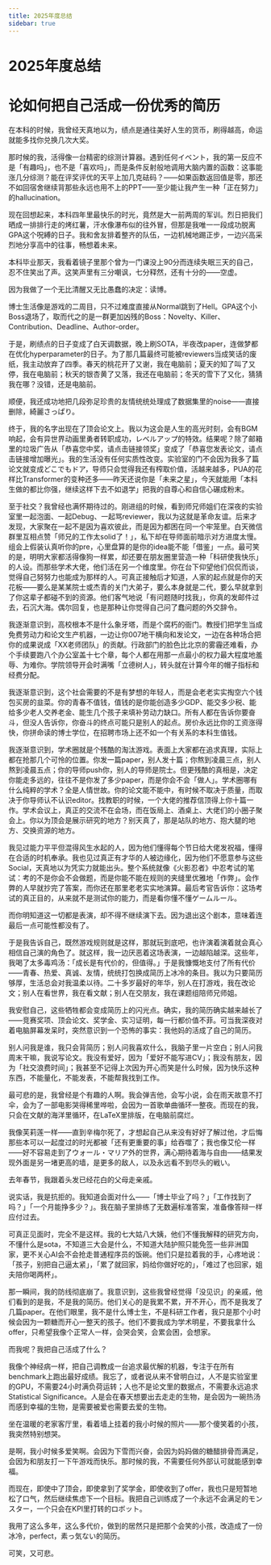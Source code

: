 ```yaml
---
title: 2025年度总结
sidebar: true
---
```


# 2025年度总结

<ClientOnly>
<title-pv/>
</ClientOnly>


# 论如何把自己活成一份优秀的简历

在本科的时候，我曾经天真地以为，绩点是通往美好人生的货币，刷得越高，命运就能多找你兑换几次大奖。

那时候的我，活得像一台精密的综测计算器。遇到任何イベント，我的第一反应不是「有趣吗」，也不是「喜欢吗」，而是条件反射般地调用大脑内置的函数：这事能涨几分综测？能在评奖评优的天平上加几克砝码？——如果函数返回值是零，那还不如回宿舍继续背那些永远也用不上的PPT——至少能让我产生一种「正在努力」的hallucination。

现在回想起来，本科四年里最快乐的时光，竟然是大一前两周的军训。烈日把我们晒成一排排行走的烤红薯，汗水像瀑布似的往外冒，但那是我唯一一段成功脱离GPA这个呪縛的日子。我和舍友排着整齐的队伍，一边机械地踢正步，一边兴高采烈地分享高中的往事，畅想着未来。

本科毕业那天，我看着镜子里那个曾为一门课没上90分而连续失眠三天的自己，忍不住笑出了声。这笑声里有三分嘲讽，七分释然，还有十分的——空虚。

因为我做了一个无比清醒又无比愚蠢的决定：读博。

博士生活像是游戏的二周目，只不过难度直接从Normal跳到了Hell。GPA这个小Boss退场了，取而代之的是一群更加凶残的Boss：Novelty、Killer、Contribution、Deadline、Author-order。

于是，刷绩点的日子变成了白天调数据，晚上刷SOTA，半夜改paper，连做梦都在优化hyperparameter的日子。为了那几篇最终可能被reviewers当成笑话的废纸，我主动放弃了四季。春天的桃花开了又谢，我在电脑前；夏天的知了叫了又停，我在电脑前；秋天的银杏黄了又落，我还在电脑前；冬天的雪下了又化，猜猜我在哪？没错，还是电脑前。

顺便，我还成功地把几段弥足珍贵的友情统统处理成了数据集里的noise——直接删除，綺麗さっぱり。

终于，我的名字出现在了顶会论文上。我以为这会是人生的高光时刻，会有BGM响起，会有异世界动画里勇者转职成功，レベルアップ的特效。结果呢？除了邮箱里的垃圾广告从「恭喜您中奖，请点击链接领奖」变成了「恭喜您发表论文，请点击链接增加曝光」。我的生活没有任何实质性改变。实验室的门不会因为我多了篇论文就变成どこでもドア，导师只会觉得我还有榨取价值，活越来越多，PUA的花样比Transformer的变种还多——昨天还说你是「未来之星」，今天就能用「本科生做的都比你强，继续这样下去不如退学」把我的自尊心和自信心碾成粉末。

至于社交？我曾经也满怀期待过的。刚进组的时候，看到师兄师姐们在深夜的实验室里一起泡面、一起Debug、一起骂reviewer，我以为这就是革命友谊。后来才发现，大家聚在一起不是因为喜欢彼此，而是因为都困在同一个牢笼里。白天微信群里互相点赞「师兄的工作太solid了！」，私下却在导师面前暗示对方进度太慢。组会上假装认真听你的pre，心里盘算的是你的idea能不能「借鉴」一点。最可笑的是，明明大家都活得像狗一样累，却还要在朋友圈里营造一种「科研使我快乐」的人设。而那些学术大佬，他们活在另一个维度里。你在台下仰望他们侃侃而谈，觉得自己努努力也能成为那样的人。可真正接触后才知道，人家的起点就是你的天花板——要么是某某院士或杰青的关门大弟子，要么本身就是二代，要么早就拿到了你这辈子都碰不到的资源。他们客气地说「有问题随时找我」，你真的发邮件过去，石沉大海。偶尔回复，也是那种让你觉得自己问了蠢问题的外交辞令。

我逐渐意识到，高校根本不是什么象牙塔，而是个腐朽的衙门。教授们把学生当成免费劳动力和论文生产机器，一边让你007地干横向和发论文，一边在各种场合把你的成果说成「XX老师团队」的贡献。行政部门的脸色比北京的雾霾还难看，办个手续要跑八个办公室盖十七个章，每个人都在用那一点最小的权力最大程度地羞辱、为难你。学院领导开会时满嘴「立德树人」，转头就在计算今年的帽子指标和经费分配。

我逐渐意识到，这个社会需要的不是有梦想的年轻人，而是会老老实实掏空六个钱包买房的韭菜。你的青春不值钱，值钱的是你能创造多少GDP、能交多少税、能给多少老人交养老金、能生几个孩子来填补劳动力缺口。所有人都在告诉你要奋斗，但没人告诉你，你奋斗的终点可能只是别人的起点。房价永远比你的工资涨得快，你拼命读的博士学位，在招聘市场上还不如一个有关系的本科生值钱。

我逐渐意识到，学术圈就是个残酷的淘汰游戏。表面上大家都在追求真理，实际上都在抢那几个可怜的位置。你发一篇paper，别人发十篇；你熬到凌晨三点，别人熬到凌晨五点；你的导师push你，别人的导师是院士。但更残酷的真相是，决定你能走多远的，往往不是你发了多少paper，而是你会不会「做人」。学术圈哪有什么纯粹的学术？全是人情世故。你的论文能不能中，有时候不取决于质量，而取决于你导师认不认识editor。找教职的时候，一个大佬的推荐信顶得上你十篇一作。学术会议上，真正的交流不在会场，而在饭局上、酒桌上、大佬们的小圈子聚会上。你以为顶会是展示研究的地方？别天真了，那是站队的地方、抱大腿的地方、交换资源的地方。

我见过能力平平但混得风生水起的人，因为他们懂得每个节日给大佬发祝福，懂得在合适的时机奉承。我也见过真正有才华的人被边缘化，因为他们不愿意参与这些Social，天真地以为凭实力就能出头。整个系统就像《火影忍者》中忍考试的笔试：考的不是你会不会做题，而是你能不能在规则的夹缝里优雅地「作弊」。会作弊的人早就抄完了答案，而你还在那里老老实实地演算。最后考官告诉你：这场考试的真正目的，从来就不是测试你的能力，而是看你懂不懂ゲームルール。

而你明知道这一切都是表演，却不得不继续演下去。因为退出这个剧本，意味着连最后一点可能性都没有了。

于是我告诉自己，既然游戏规则就是这样，那就玩到底吧，也许演着演着就会真心相信自己演的角色了。就这样，我一边厌恶着这场表演，一边越陷越深。这些年，我喝了太多毒鸡汤：「成长是有代价的，但值得。」于是我慷慨地支付了所有代价——青春、热爱、真诚、友情，统统打包换成简历上冰冷的条目。我以为只要简历够厚，生活总会对我温柔以待。二十多岁最好的年华，别人在打游戏，我在改论文；别人在看世界，我在看文献；别人在交朋友，我在课题组陪师兄师姐。

我安慰自己，这些牺牲都会变成简历上的闪光点。确实，我的简历确实越来越长了——竞赛奖项、顶会论文、奖学金、实习证明，每一行都价值不菲。可当我深夜对着电脑屏幕发呆时，突然意识到一个恐怖的事实：我他妈的活成了自己的简历。

别人问我是谁，我只会背简历；别人问我喜欢什么，我脑子里一片空白；别人问我周末干嘛，我说写论文。我没有爱好，因为「爱好不能写进CV」；我没有朋友，因为「社交浪费时间」；我甚至不记得上次因为开心而笑是什么时候，因为快乐这种东西，不能量化，不能发表，不能帮我找到工作。

最可悲的是，我曾经是个有趣的人啊。我会弹吉他，会写小说，会在雨天故意不打伞，会为了一部电影哭得稀里哗啦，会因为一首歌单曲循环一整夜。而现在的我，只会在文献的海洋里循环，在LaTeX里排版，在电脑前腐烂。

我像芙莉莲一样——直到辛梅尔死了，才想起自己从来没有好好了解过他，才后悔那些本可以一起度过的时光都被「还有更重要的事」给吞噬了；我也像艾伦一样——好不容易走到了ウォール・マリア外的世界，满心期待着海与自由——结果发现外面是另一堵更高的墙，是更多的敌人，以及永远看不到尽头的戦い。

去年春节，我跟着头发已经花白的父母走亲戚。

说实话，我是抗拒的。我知道会面对什么——「博士毕业了吗？」「工作找到了吗？」「一个月能挣多少？」。我在脑子里排练了无数遍标准答案，准备像答辩一样应付过去。

可真正见面时，完全不是这样。我的七大姑八大姨，他们不懂我解释的研究方向，不懂什么是sota，不知道三大会是什么，不知道大陆护照只能免签一些非洲国家，更不关心AI会不会抢走普通程序员的饭碗。他们只是拉着我的手，心疼地说：「孩子，别把自己逼太紧」，「累了就回家，妈给你做好吃的」，「难过了也回家，姐夫陪你喝两杯」。

那一瞬间，我的防线彻底崩了。我意识到，这些我曾经觉得「没见识」的亲戚，他们看到的是我，不是我的简历。他们关心的是我累不累，开不开心，而不是我发了几篇paper。在他们眼里，我不是什么博士生，不是科研工作者，我只是那个小时候会因为一颗糖而开心一整天的孩子。他们不要我成为学术明星，不要我拿什么offer，只希望我像个正常人一样，会哭会笑，会累会困，会想家。

而我呢？我把自己活成了什么？

我像个神经病一样，把自己调教成一台追求最优解的机器，专注于在所有benchmark上跑出最好成绩。我忘了，或者说从来不曾明白过，人不是实验室里的GPU，不需要24小时满负荷运转；人也不是论文里的数据点，不需要永远追求Statistical Significance。人是会在春天想要出去走走的生物，是会因为一碗热汤而感到幸福的生物，是需要被爱也需要去爱的生物。

坐在温暖的老家客厅里，看着墙上挂着的我小时候的照片——那个傻笑着的小孩，我突然特别想哭。

是啊，我小时候多爱笑啊。会因为下雪而兴奋，会因为妈妈做的糖醋排骨而满足，会因为和朋友打一下午游戏而快乐。那时候的我，不需要任何外部认可就能感到幸福。

而现在，即使中了顶会，即使拿到了奖学金，即使收到了offer，我也只是短暂地松了口气，然后继续焦虑下一个目标。我把自己训练成了一个永远不会满足的モンスター，一个只会在KPI里打转的ロボット。

我用了这么多年，这么多代价，做到的居然只是把那个会笑的小孩，改造成了一份冰冷，perfect，素っ気ない的简历。

可笑，又可悲。

<ClientOnly>
  <leave/>
</ClientOnly/>